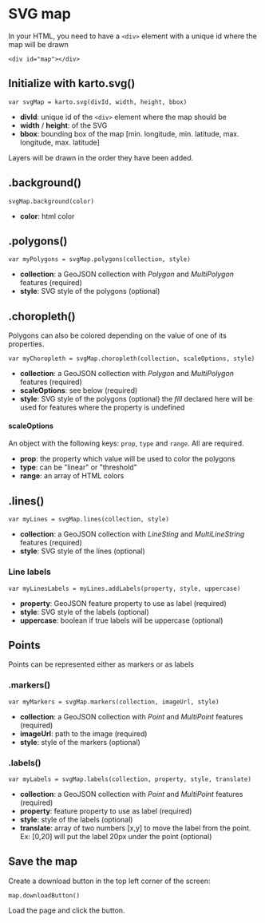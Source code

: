 # SVG map

In your HTML, you need to have a ```<div>``` element with a unique id where the map will be drawn

```
<div id="map"></div>
```

## Initialize with karto.svg()

```
var svgMap = karto.svg(divId, width, height, bbox)
```

- **divId**: unique id of the ```<div>``` element where the map should be
- **width** / **height**: of the SVG
- **bbox**: bounding box of the map [min. longitude, min. latitude, max. longitude, max. latitude]

Layers will be drawn in the order they have been added.

## .background()

```
svgMap.background(color)
```

- **color**: html color

## .polygons()

```
var myPolygons = svgMap.polygons(collection, style)
```

- **collection**: a GeoJSON collection with *Polygon* and *MultiPolygon* features (required)
- **style**: SVG style of the polygons (optional)

## .choropleth()

Polygons can also be colored depending on the value of one of its properties.

```
var myChoropleth = svgMap.choropleth(collection, scaleOptions, style)
```

- **collection**: a GeoJSON collection with *Polygon* and *MultiPolygon* features (required)
- **scaleOptions**: see below (required)
- **style**: SVG style of the polygons (optional) the *fill* declared here will be used for features where the property is undefined

#### scaleOptions

An object with the following keys: ```prop```, ```type``` and ```range```. All are required.

- **prop**: the property which value will be used to color the polygons
- **type**: can be "linear" or "threshold"
- **range**: an array of HTML colors

## .lines()

```
var myLines = svgMap.lines(collection, style)
```

- **collection**: a GeoJSON collection with *LineSting* and *MultiLineString* features (required)
- **style**: SVG style of the lines (optional)

### Line labels

```
var myLinesLabels = myLines.addLabels(property, style, uppercase)
```

- **property**: GeoJSON feature property to use as label (required)
- **style**: SVG style of the labels (optional)
- **uppercase**: boolean if true labels will be uppercase (optional)

## Points

Points can be represented either as markers or as labels

### .markers()

```
var myMarkers = svgMap.markers(collection, imageUrl, style)
```

- **collection**: a GeoJSON collection with *Point* and *MultiPoint* features (required)
- **imageUrl**: path to the image (required)
- **style**: style of the markers (optional)

### .labels()

```
var myLabels = svgMap.labels(collection, property, style, translate)
```

- **collection**: a GeoJSON collection with *Point* and *MultiPoint* features (required)
- **property**: feature property to use as label (required)
- **style**: style of the labels (optional)
- **translate**: array of two numbers [x,y] to move the label from the point. Ex: [0,20] will put the label 20px under the point (optional)

## Save the map

Create a download button in the top left corner of the screen:

```
map.downloadButton()
```

Load the page and click the button.
